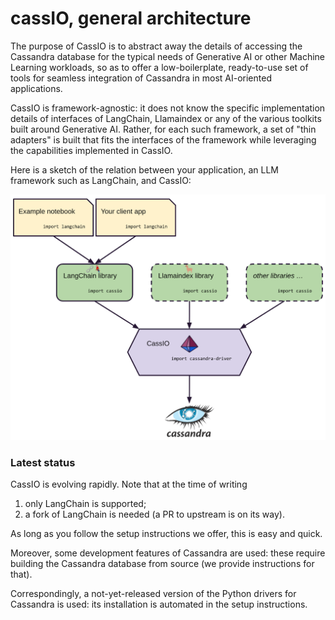 # cassIO, general architecture

The purpose of CassIO is to abstract away the details of
accessing the Cassandra database for the typical needs of
Generative AI or other Machine Learning workloads,
so as to offer a low-boilerplate, ready-to-use set of
tools for seamless integration of Cassandra in
most AI-oriented applications.

CassIO is framework-agnostic: it does not know the specific
implementation details of interfaces of LangChain, Llamaindex
or any of the various toolkits built around Generative AI.
Rather, for each such framework, a set of "thin adapters" is built
that fits the interfaces of the framework while leveraging
the capabilities implemented in CassIO.

Here is a sketch of the relation between your application, an LLM
framework such as LangChain, and CassIO:

![CassIO, sketch](images/cassio_sketch.png)

### Latest status

CassIO is evolving rapidly. Note that at the time of writing

1. only LangChain is supported;
2. a fork of LangChain is needed (a PR to upstream is on its way).

As long as you follow the setup instructions we offer, this is easy and quick.

Moreover, some development features of Cassandra are used: these require building the Cassandra database from source (we provide instructions for that).

Correspondingly, a not-yet-released version of the Python drivers for Cassandra is used: its installation is automated in the setup instructions.

